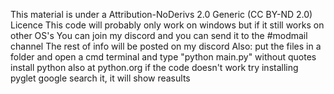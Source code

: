 This material is under a Attribution-NoDerivs 2.0 Generic (CC BY-ND 2.0) Licence
This code will probably only work on windows but if it still works on other OS's
You can join my discord and you can send it to the #modmail channel
The rest of info will be posted on my discord
Also: put the files in a folder
and open a cmd terminal and type "python main.py" without quotes
install python also at python.org
if the code doesn't work try installing pyglet google search it, it will show reasults
